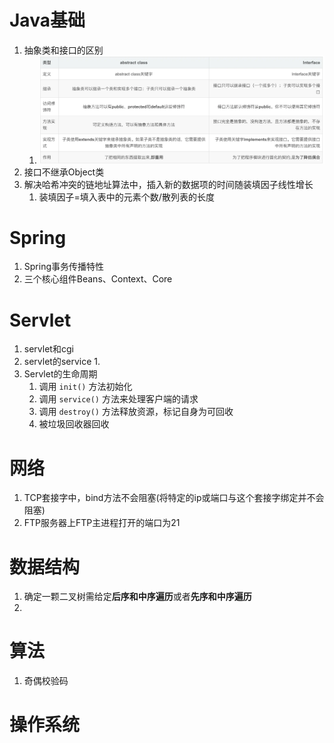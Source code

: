 # Java基础

1. 抽象类和接口的区别
   1. ![接口与抽象类](\images\接口与抽象类.webp)
2. 接口不继承Object类
3. 解决哈希冲突的链地址算法中，插入新的数据项的时间随装填因子线性增长
   1. 装填因子=填入表中的元素个数/散列表的长度

# Spring

1. Spring事务传播特性
2. 三个核心组件Beans、Context、Core



# Servlet

1. servlet和cgi
2. servlet的service
   1. 
3. Servlet的生命周期
   1. 调用 `init()` 方法初始化
   2. 调用 `service()` 方法来处理客户端的请求
   3. 调用 `destroy()` 方法释放资源，标记自身为可回收
   4. 被垃圾回收器回收

# 网络

1. TCP套接字中，bind方法不会阻塞(将特定的ip或端口与这个套接字绑定并不会阻塞)
2. FTP服务器上FTP主进程打开的端口为21

# 数据结构

1. 确定一颗二叉树需给定**后序和中序遍历**或者**先序和中序遍历**
2. 

# 算法

1. 奇偶校验码

# 操作系统


